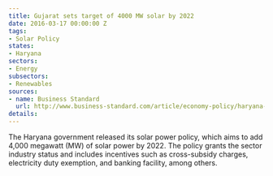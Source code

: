```yaml
---
title: Gujarat sets target of 4000 MW solar by 2022
date: 2016-03-17 00:00:00 Z
tags:
- Solar Policy
states:
- Haryana
sectors:
- Energy
subsectors:
- Renewables
sources:
- name: Business Standard
  url: http://www.business-standard.com/article/economy-policy/haryana-to-promote-solar-power-plants-on-canals-116030800954_1.html
details: 
---
```


The Haryana government released its solar power policy, which aims to add 4,000 megawatt (MW) of solar power by 2022. The policy grants the sector industry status and includes incentives such as cross-subsidy charges, electricity duty exemption, and banking facility, among others.
